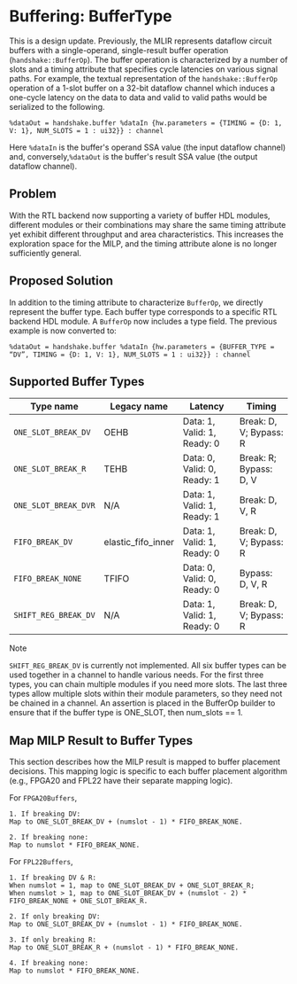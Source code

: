# Buffering: BufferType

This is a design update. Previously, the MLIR represents dataflow circuit buffers with a single-operand, single-result buffer operation (`handshake::BufferOp`). The buffer operation is characterized by a number of slots and a timing attribute that specifies cycle latencies on various signal paths. For example, the textual representation of the `handshake::BufferOp` operation of a 1-slot buffer on a 32-bit dataflow channel which induces a one-cycle latency on the data to data and valid to valid paths would be serialized to the following.

```mlir
%dataOut = handshake.buffer %dataIn {hw.parameters = {TIMING = {D: 1, V: 1}, NUM_SLOTS = 1 : ui32}} : channel
```

Here `%dataIn` is the buffer's operand SSA value (the input dataflow channel) and, conversely,`%dataOut` is the buffer's result SSA value (the output dataflow channel).

## Problem

With the RTL backend now supporting a variety of buffer HDL modules, different modules or their combinations may share the same timing attribute yet exhibit different throughput and area characteristics. This increases the exploration space for the MILP, and the timing attribute alone is no longer sufficiently general.

## Proposed Solution

In addition to the timing attribute to characterize `BufferOp`, we directly represent the buffer type. Each buffer type corresponds to a specific RTL backend HDL module. A `BufferOp` now includes a type field. The previous example is now converted to:

```mlir
%dataOut = handshake.buffer %dataIn {hw.parameters = {BUFFER_TYPE = “DV”, TIMING = {D: 1, V: 1}, NUM_SLOTS = 1 : ui32}} : channel
```

## Supported Buffer Types

| Type name              | Legacy name        |  Latency                    | Timing                    |
| ---------------------- | ------------------ | --------------------------- | ------------------------- |
| `ONE_SLOT_BREAK_DV`    | OEHB               | Data: 1, Valid: 1, Ready: 0 | Break: D, V; Bypass: R    |
| `ONE_SLOT_BREAK_R`     | TEHB               | Data: 0, Valid: 0, Ready: 1 | Break: R; Bypass: D, V    |
| `ONE_SLOT_BREAK_DVR`   | N/A                | Data: 1, Valid: 1, Ready: 1 | Break: D, V, R            |
| `FIFO_BREAK_DV`        | elastic_fifo_inner | Data: 1, Valid: 1, Ready: 0 | Break: D, V; Bypass: R    |
| `FIFO_BREAK_NONE`      | TFIFO              | Data: 0, Valid: 0, Ready: 0 | Bypass: D, V, R           |
| `SHIFT_REG_BREAK_DV`   | N/A                | Data: 1, Valid: 1, Ready: 0 | Break: D, V; Bypass: R    |

> [!NOTE]
> `SHIFT_REG_BREAK_DV` is currently not implemented.
> All six buffer types can be used together in a channel to handle various needs. For the first three types, you can chain multiple modules if you need more slots. The last three types allow multiple slots within their module parameters, so they need not be chained in a channel.
> An assertion is placed in the BufferOp builder to ensure that if the buffer type is ONE_SLOT, then num_slots == 1.
## Map MILP Result to Buffer Types

This section describes how the MILP result is mapped to buffer placement decisions. This mapping logic is specific to each buffer placement algorithm (e.g., FPGA20 and FPL22 have their separate mapping logic).

For `FPGA20Buffers`,

```
1. If breaking DV:
Map to ONE_SLOT_BREAK_DV + (numslot - 1) * FIFO_BREAK_NONE.

2. If breaking none:
Map to numslot * FIFO_BREAK_NONE.
```

For `FPL22Buffers`,

```
1. If breaking DV & R:
When numslot = 1, map to ONE_SLOT_BREAK_DV + ONE_SLOT_BREAK_R;
When numslot > 1, map to ONE_SLOT_BREAK_DV + (numslot - 2) * FIFO_BREAK_NONE + ONE_SLOT_BREAK_R.

2. If only breaking DV:
Map to ONE_SLOT_BREAK_DV + (numslot - 1) * FIFO_BREAK_NONE.

3. If only breaking R:
Map to ONE_SLOT_BREAK_R + (numslot - 1) * FIFO_BREAK_NONE.

4. If breaking none:
Map to numslot * FIFO_BREAK_NONE.
```